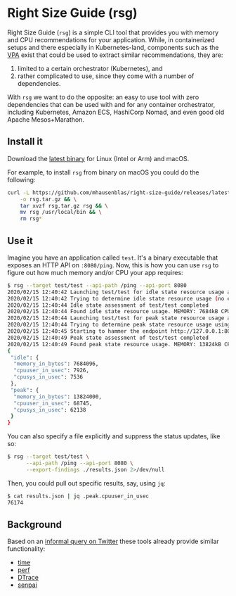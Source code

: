 # Right Size Guide (rsg)

Right Size Guide (`rsg`) is a simple CLI tool that provides you with memory and 
CPU recommendations for your application. While, in containerized setups and 
there especially in Kubernetes-land, components such as the
[VPA](https://github.com/kubernetes/autoscaler/tree/master/vertical-pod-autoscaler) 
exist that could be used to extract similar recommendations, they are: 

1. limited to a certain orchestrator (Kubernetes), and 
1. rather complicated to use, since they come with a number of dependencies.
   
With `rsg` we want to do the opposite: an easy to use tool with zero dependencies
that can be used with and for any container orchestrator, including Kubernetes,
Amazon ECS, HashiCorp Nomad, and even good old Apache Mesos+Marathon.

## Install it

Download the [latest binary](https://github.com/mhausenblas/right-size-guide/releases/latest) 
for Linux (Intel or Arm) and macOS.

For example, to install `rsg` from binary on macOS you could do the following:

```sh
curl -L https://github.com/mhausenblas/right-size-guide/releases/latest/download/rsg_darwin_amd64.tar.gz \
    -o rsg.tar.gz && \
    tar xvzf rsg.tar.gz rsg && \
    mv rsg /usr/local/bin && \
    rm rsg*
```

## Use it

Imagine you have an application called `test`. It's a binary executable that 
exposes an HTTP API on `:8080/ping`. Now, this is how you can use `rsg` to 
figure out how much memory and/or CPU your app requires:

```sh
$ rsg --target test/test --api-path /ping --api-port 8080
2020/02/15 12:40:42 Launching test/test for idle state resource usage assessment
2020/02/15 12:40:42 Trying to determine idle state resource usage (no external traffic)
2020/02/15 12:40:44 Idle state assessment of test/test completed
2020/02/15 12:40:44 Found idle state resource usage. MEMORY: 7684kB CPU: 7ms (user)/7ms (sys)
2020/02/15 12:40:44 Launching test/test for peak state resource usage assessment
2020/02/15 12:40:44 Trying to determine peak state resource usage using 127.0.0.1:8080/ping
2020/02/15 12:40:45 Starting to hammer the endpoint http://127.0.0.1:8080/ping every 10ms
2020/02/15 12:40:49 Peak state assessment of test/test completed
2020/02/15 12:40:49 Found peak state resource usage. MEMORY: 13824kB CPU: 68ms (user)/62ms (sys)
{
 "idle": {
  "memory_in_bytes": 7684096,
  "cpuuser_in_usec": 7926,
  "cpusys_in_usec": 7536
 },
 "peak": {
  "memory_in_bytes": 13824000,
  "cpuuser_in_usec": 68745,
  "cpusys_in_usec": 62138
 }
}
```

You can also specify a file explicitly and suppress the status updates, like so:

```sh
$ rsg --target test/test \
      --api-path /ping --api-port 8080 \
      --export-findings ./results.json 2>/dev/null
```

Then, you could pull out specific results, say, using `jq`:

```sh
$ cat results.json | jq .peak.cpuuser_in_usec
76174
```


## Background

Based on an [informal query on Twitter](https://twitter.com/mhausenblas/status/1225855388584730624) these tools already provide similar functionality:

- [time](http://man7.org/linux/man-pages/man1/time.1.html)
- [perf](http://www.brendangregg.com/perf.html)
- [DTrace](http://www.brendangregg.com/DTrace/cputimes)
- [senpai](https://github.com/facebookincubator/senpai)
